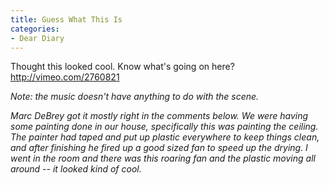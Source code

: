 ```yaml
---
title: Guess What This Is
categories:
- Dear Diary
---
```


Thought this looked cool. Know what's going on here?
http://vimeo.com/2760821

_Note: the music doesn't have anything to do with the scene._

_Marc DeBrey got it mostly right in the comments below. We were having some painting done in our house, specifically this was painting the ceiling. The painter had taped and put up plastic everywhere to keep things clean, and after finishing he fired up a good sized fan to speed up the drying. I went in the room and there was this roaring fan and the plastic moving all around -- it looked kind of cool._

